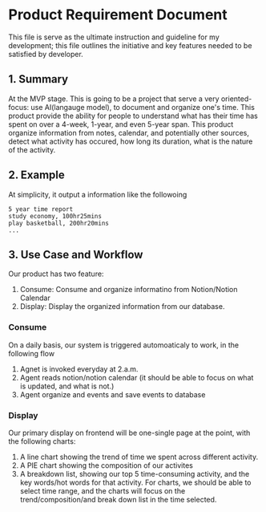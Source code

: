 # Product Requirement Document
This file is serve as the ultimate instruction and guideline for my development; this file outlines the initiative and key features needed to be satisfied by developer.
## 1. Summary
At the MVP stage. This is going to be a project that serve a very oriented-focus: use AI(langauge model), to document and organize one's time.
This product provide the ability for people to understand what has their time has spent on over a 4-week, 1-year, and even 5-year span.
This product organize information from notes, calendar, and potentially other sources, detect what activity has occured, how long its duration, what is the nature of the activity.

## 2. Example
At simplicity, it output a information like the followoing
```csv
5 year time report
study economy, 100hr25mins
play basketball, 200hr20mins
...
```

## 3. Use Case and Workflow
Our product has two feature:
1. Consume: Consume and organize informatino from Notion/Notion Calendar
2. Display: Display the organized information from our database.
### Consume
On a daily basis, our system is triggered automoaticaly to work, in the following flow
1. Agnet is invoked everyday at 2.a.m.
2. Agent reads notion/notion calendar (it should be able to focus on what is updated, and what is not.)
3. Agent organize and events and save events to database
### Display
Our primary display on frontend will be one-single page at the point, with the following charts:
1. A line chart showing the trend of time we spent across different activity.
2. A PIE chart showing the composition of our activites
3. A breakdown list, showing our top 5 time-consuming activity, and the key words/hot words for that activity.
For charts, we should be able to select time range, and the charts will focus on the trend/composition/and break down list in the time selected.